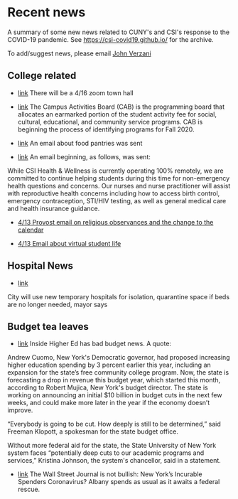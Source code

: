 # Recent news

A summary of some new news related to CUNY's and CSI's response to the COVID-19 pandemic. See https://csi-covid19.github.io/ for the archive.

To add/suggest news, please email [John Verzani](mailto:jverzani@gmail.com)


## College related

* [link](/College/4-13-town-hall) There will be a 4/16 zoom town hall

* [link](/College/4-13-cab) The Campus Activities Board (CAB) is the programming board that allocates an earmarked portion of the student activity fee for social, cultural, educational, and community service programs.  CAB is beginning the process of identifying programs for Fall 2020.  

* [link](/College/4-13-food-pantry) An  email  about  food pantries  was  sent

* [link](/College/4-13-health-wellness) An email beginning, as follows, was sent:

While CSI Health & Wellness is currently operating 100% remotely, we are committed to continue helping students during this time for non-emergency health questions and concerns.  Our nurses and nurse practitioner will assist with reproductive health concerns including how to access birth control, emergency contraception, STI/HIV testing, as well as general medical care and health insurance guidance.

* [4/13  Provost email on religious observances  and the change to the calendar](/College/4-13-calendar)

* [4/13 Email  about virtual student life](College/4-13-virtual-student-life)

## Hospital News

* [link](https://www.silive.com/coronavirus/2020/04/city-will-use-new-temporary-hospitals-for-isolation-quarantine-space-if-beds-are-no-longer-needed-mayor-says.html)

City will use new temporary hospitals for isolation, quarantine space if beds are no longer needed, mayor says

## Budget tea  leaves

* [link](https://www.insidehighered.com/news/2020/04/13/public-colleges-face-looming-financial-blow-state-budget-cuts?utm_source=Inside+Higher+Ed&utm_campaign=627591f15c-DNU_2019_COPY_02&utm_medium=email&utm_term=0_1fcbc04421-627591f15c-197522897&mc_cid=627591f15c&mc_eid=43582c9d9d) Inside Higher Ed has bad budget news. A quote:

Andrew Cuomo, New York's Democratic governor, had proposed increasing higher education spending by 3 percent earlier this year, including an expansion for the state’s free community college program. Now, the state is forecasting a drop in revenue this budget year, which started this month, according to Robert Mujica, New York's budget director. The state is working on announcing an initial \$10 billion in budget cuts in the next few weeks, and could make more later in the year if the economy doesn’t improve.

“Everybody is going to be cut. How deeply is still to be determined,” said Freeman Klopott, a spokesman for the state budget office.

Without more federal aid for the state, the State University of New York system faces “potentially deep cuts to our academic programs and services,” Kristina Johnson, the system's chancellor, ​said in a statement.

* [link](https://www.wsj.com/articles/new-yorks-incurable-spenders-11586717599?mod=opinion_lead_pos4)
The Wall Street Journal is not bullish: New York’s Incurable Spenders
Coronavirus? Albany spends as usual as it awaits a federal rescue.
